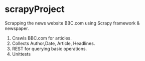 # scrapyProject
Scrapping the news website BBC.com using Scrapy framework & newspaper.

1. Crawls BBC.com for articles.
2. Collects Author,Date, Article, Headlines.
3. REST for querying basic operations.
4. Unittests

